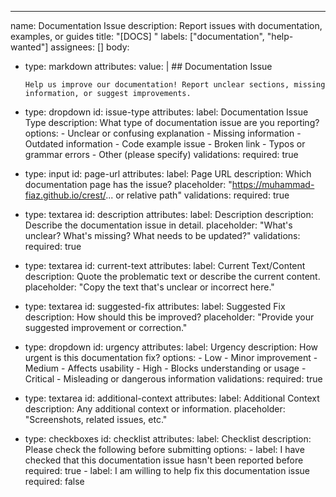 ---
name: Documentation Issue
description: Report issues with documentation, examples, or guides
title: "[DOCS] "
labels: ["documentation", "help-wanted"]
assignees: []
body:
  - type: markdown
    attributes:
      value: |
        ## Documentation Issue
        
        Help us improve our documentation! Report unclear sections, missing information, or suggest improvements.

  - type: dropdown
    id: issue-type
    attributes:
      label: Documentation Issue Type
      description: What type of documentation issue are you reporting?
      options:
        - Unclear or confusing explanation
        - Missing information
        - Outdated information
        - Code example issue
        - Broken link
        - Typos or grammar errors
        - Other (please specify)
    validations:
      required: true

  - type: input
    id: page-url
    attributes:
      label: Page URL
      description: Which documentation page has the issue?
      placeholder: "https://muhammad-fiaz.github.io/crest/... or relative path"
    validations:
      required: true

  - type: textarea
    id: description
    attributes:
      label: Description
      description: Describe the documentation issue in detail.
      placeholder: "What's unclear? What's missing? What needs to be updated?"
    validations:
      required: true

  - type: textarea
    id: current-text
    attributes:
      label: Current Text/Content
      description: Quote the problematic text or describe the current content.
      placeholder: "Copy the text that's unclear or incorrect here."

  - type: textarea
    id: suggested-fix
    attributes:
      label: Suggested Fix
      description: How should this be improved?
      placeholder: "Provide your suggested improvement or correction."

  - type: dropdown
    id: urgency
    attributes:
      label: Urgency
      description: How urgent is this documentation fix?
      options:
        - Low - Minor improvement
        - Medium - Affects usability
        - High - Blocks understanding or usage
        - Critical - Misleading or dangerous information
    validations:
      required: true

  - type: textarea
    id: additional-context
    attributes:
      label: Additional Context
      description: Any additional context or information.
      placeholder: "Screenshots, related issues, etc."

  - type: checkboxes
    id: checklist
    attributes:
      label: Checklist
      description: Please check the following before submitting
      options:
        - label: I have checked that this documentation issue hasn't been reported before
          required: true
        - label: I am willing to help fix this documentation issue
          required: false